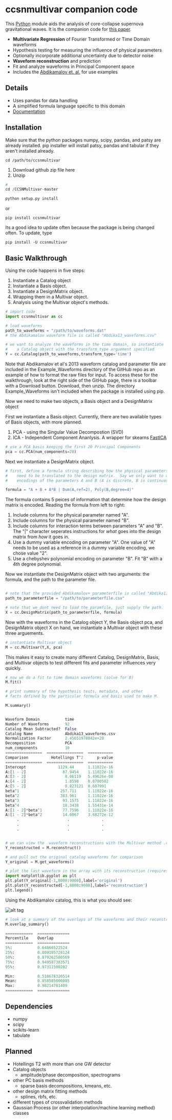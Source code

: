 # ccsnmultivar companion code


This [Python](http://www.python.org/) module aids the analysis of core-collapse supernova gravitational waves.  It is the companion code for [this paper](http://arxiv.org/abs/1406.1164).

* **Multivariate Regression** of Fourier Transformed or Time Domain waveforms
* Hypothesis testing for measuring the influence of physical parameters
* Optionally incorporate additional uncertainty due to detector noise
* **Waveform reconstruction** and prediction
* Fit and analyze waveforms in Principal Component space
* Includes the [Abdikamalov et. al.](http://arxiv.org/abs/1311.3678) for use examples 

## Details
* Uses pandas for data handling
* A simplified formula language specific to this domain
* [Documentation](http://ccsnmultivar.readthedocs.org/en/latest/)


## Installation
Make sure that the python packages numpy, scipy, pandas, and patsy are already installed.
pip installer will install patsy, pandas and tabular if they aren't installed already.

    cd /path/to/ccsnmultivar

1. Download github zip file here
2. Unzip

```python
# 
cd /CCSNMultivar-master

python setup.py install
```
or

    pip install ccsnmultivar

Its a good idea to update often because the package is being changed often.  To update, type

    pip install -U ccsnmultivar

## Basic Walkthrough
Using the code happens in five steps:

1. Instantiate a Catalog object
2. Instantiate a Basis object.
3. Instantiate a DesignMatrix object.
4. Wrapping them in a Multivar object.
5. Analysis using the Multivar object's methods.

```python
# import code
import ccsnmultivar as cc

# load waveforms
path_to_waveforms = "/path/to/waveforms.dat"
# the Abdikamalov waveform file is called "Abdika13_waveforms.csv"

# we want to analyze the waveforms in the time domain, so instantiate
#    a Catalog object with the transform_type arguement specified
Y = cc.Catalog(path_to_waveforms,transform_type='time')
```

Note that Abdikamalov et al's 2013 waveform catalog and parameter file are included
in the Example_Waveforms directory of the GitHub repo as an example of how to format
the raw files for input.  To access these for the walkthrough, look at the right side
of the GitHub page, there is a toolbar with a Download button.  Download, then unzip.
The directory Example_Waveforms isn't included when the package is installed using pip.  

Now we need to make two objects, a Basis object and a DesignMatrix object

First we instantiate a Basis object.  Currently, there are two available types of 
Basis objects, with more planned.
 
1. PCA - using the Singular Value Decompostion (SVD)
2. ICA - Independent Component Ananlysis.  A wrapper for skearns [FastICA](http://scikit-learn.org/stable/modules/generated/sklearn.decomposition.FastICA.html)

```python
# use a PCA basis keeping the first 20 Principal Components
pca = cc.PCA(num_components=20)
```    
Next we instantiate a DesignMatrix object.

```python
# first, define a formula string describing how the physical parameters
#    need to be translated to the design matrix.  Say we only want to use
#    encodings of the parameters A and B (A is discrete, B is continuous)

formula = "A + B + A*B | Dum(A,ref=2), Poly(B,degree=4)"
```

The formula contains 5 peices of information that determine how the design matrix is 
encoded.  Reading the formula from left to right:

1. Include columns for the physical parameter named "A".
2. Include columns for the physical parameter named "B".
3. Include columns for interaction terms between parameters "A" and "B".  
The "|" character seperates instructions for *what* goes into the design matrix from 
*how* it goes in.
4. Use a dummy variable encoding on parameter "A".  One value of "A" needs to be used as a
reference in a dummy variable encoding, we chose value "2".
4. Use a chebyshev polynomial encoding on parameter "B".  Fit "B" with a 4th degree polynomial.

Now we instantiate the DesignMatrix object with two arguments: the formula, and the
path to the parameter file.
```python

# note that the provided Abdikamalov+ parameterfile is called "Abdika13_params.csv"
path_to_parameterfile = "/path/to/parameterfile.csv"

# note that we dont need to load the paramfile, just supply the path.
X = cc.DesignMatrix(path_to_parameterfile, formula)
```

Now with the waveforms in the Catalog object Y, the Basis object pca, and DesignMatrix object 
X on hand, we instantiate a Multivar object with these three arguements.

```python
# instantiate Multivar object
M = cc.Multivar(Y,X, pca)

```

This makes it easy to create many different Catalog, DesignMatrix, Basis, and Multivar
objects to test different fits and parameter influences very quickly.

```python
# now we do a fit to time domain waveforms (solve for B)
M.fit()

# print summary of the hypothesis tests, metadata, and other
# facts defined by the particular formula and basis used to make M.

M.summary()


Waveform Domain           time
Number of Waveforms       92
Catalog Mean Subtracted?  False
Catalog Name              Abdika13_waveforms.csv
Normalization Factor      2.45651978042e+20
Decomposition             PCA
num_components            10
================  ================  ===========
Comparison          Hotellings T^2      p-value
================  ================  ===========
Intercept              1129.44      1.11022e-16
A:[1 - 2]                87.9454    1.11022e-16
A:[3 - 2]                 8.06119   5.49626e-08
A:[4 - 2]                 1.8598    0.0700502
A:[5 - 2]                 0.823121  0.607991
beta^1                  257.711     1.11022e-16
beta^2                  383.961     1.11022e-16
beta^3                   93.1575    1.11022e-16
beta^4                   18.3438    1.55431e-14
A:[1 - 2]*beta^1         77.7596    1.11022e-16
A:[1 - 2]*beta^2         14.0067    3.68272e-12
     .                     .              .
     .                     .              .
     .                     .              .


# we can view the  waveform reconstructions with the Multivar method .reconstruct()
Y_reconstructed = M.reconstruct()

# and pull out the original catalog waveforms for comparison
Y_original = M.get_waveforms()

# plot the last waveform in the array with its reconstruction (requires matplotlib)
import matplotlib.pyplot as plt
plt.plot(Y_original[-1,8000:9000],label='original')
plt.plot(Y_reconstructed[-1,8000:9000],label='reconstruction')
plt.legend()
```
Using the Abdikamalov catalog, this is what you should see:

![alt tag](Example_Catalogs/example_reconstruction.png)
```python
# look at a summary of the overlaps of the waveforms and their reconstructions
M.overlap_summary()

============  ==============
Percentile    Overlap
============  ==============
5%:           0.64866522524
25%:          0.809185728124
50%:          0.879262580569
75%:          0.949587383571
95%:          0.97311500202

Min:          0.518678320514
Mean:         0.858585006085
Max:          0.98214781409
============  ==============


```

## Dependencies
* numpy
* scipy
* scikits-learn
* tabulate

## Planned
* Hotellings T2 with more than one GW detector
* Catalog objects
  - amplitude/phase decomposition, spectrograms
* other PC basis methods 
  - sparse basis decompositions, kmeans, etc.
* other design matrix fitting methods 
  - splines, rbfs, etc.
* different types of crossvalidation methods
* Gaussian Process (or other interpolation/machine learning method) classes




